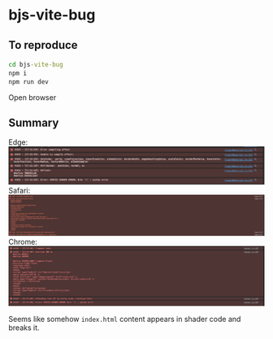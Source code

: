# bjs-vite-bug

## To reproduce

```cmd
cd bjs-vite-bug
npm i
npm run dev
```

Open browser

## Summary

Edge: ![alt text](image.png)
Safari: ![alt text](image-1.png)
Chrome: ![alt text](image-2.png)

Seems like somehow `index.html` content appears in shader code and breaks it.
